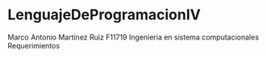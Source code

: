# LenguajeDeProgramacionIV
Marco Antonio Martinez Ruiz
F11719
Ingenieria en sistema computacionales
Requerimientos
